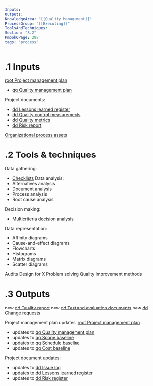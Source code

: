 ```yaml
---
Inputs:
Outputs:
KnowledgeArea: "[[Quality Management]]"
ProcessGroup: "[[Executing]]"
ToolsAndTechniques:
Section: "8.2"
Pmbok6Page: 288
tags: "process"
---
```

# .1 Inputs
[root Project management plan](root%20Project%20management%20plan.md)
* [qq Quality management plan](qq%20Quality%20management%20plan.md)

Project documents:
* [dd Lessons learned register](dd%20Lessons%20learned%20register.md)
* [dd Quality control measurements](dd%20Quality%20control%20measurements.md)
* [dd Quality metrics](dd%20Quality%20metrics.md)
* [dd Risk report](dd%20Risk%20report.md)

[Organizational process assets](Organizational%20process%20assets.md)

# .2 Tools & techniques

Data gathering:
* [Checklists](Checklists.md)
Data analysis:
* Alternatives analysis
* Document analysis
* Process analysis
* Root cause analysis

Decision making:
* Multicriteria decision analysis

Data representation:
* Affinity diagrams
* Cause-and-effect diagrams
* Flowcharts
* Histograms
* Matrix diagrams
* Scatter diagrams

Audits
Design for X
Problem solving
Quality improvement methods

# .3 Outputs
new [dd Quality report](dd%20Quality%20report.md)
new [dd Test and evaluation documents](dd%20Test%20and%20evaluation%20documents.md)
new [dd Change requests](dd%20Change%20requests.md)


Project management plan updates: [root Project management plan](root%20Project%20management%20plan.md)
* updates to [qq Quality management plan](qq%20Quality%20management%20plan.md)
* updates to [qq Scope baseline](qq%20Scope%20baseline.md)
* updates to [qq Schedule baseline](qq%20Schedule%20baseline.md)
* updates to [qq Cost baseline](qq%20Cost%20baseline.md)


Project document updates:
* updates to [dd Issue log](dd%20Issue%20log.md)
* updates to [dd Lessons learned register](dd%20Lessons%20learned%20register.md)
* updates to [dd Risk register](dd%20Risk%20register.md)



